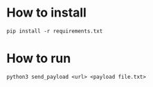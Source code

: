 # How to install
```Shell
pip install -r requirements.txt
```

# How to run 
```shell
python3 send_payload <url> <payload file.txt>
